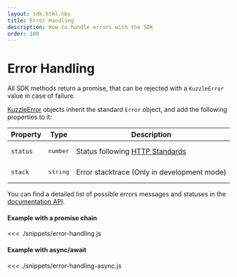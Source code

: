```yaml
---
layout: sdk.html.hbs
title: Error Handling
description: How to handle errors with the SDK
order: 100
---
```


# Error Handling

All SDK methods return a promise, that can be rejected with a `KuzzleError` value in case of failure.

[KuzzleError](/sdk/js/6/core-classes/kuzzle-errorintroduction/) objects inherit the standard `Error` object, and add the following properties to it:

| Property | Type              | Description                                                                                |
| -------- | ----------------- | ------------------------------------------------------------------------------------------ |
| `status` | <pre>number</pre> | Status following [HTTP Standards](https://en.wikipedia.org/wiki/List_of_HTTP_status_codes) |
| `stack`  | <pre>string</pre> | Error stacktrace (Only in development mode)                                                |

You can find a detailed list of possible errors messages and statuses in the [documentation API](/api/1/essentials/errors).

#### Example with a promise chain

<<< ./snippets/error-handling.js

#### Example with async/await

<<< ./snippets/error-handling-async.js
